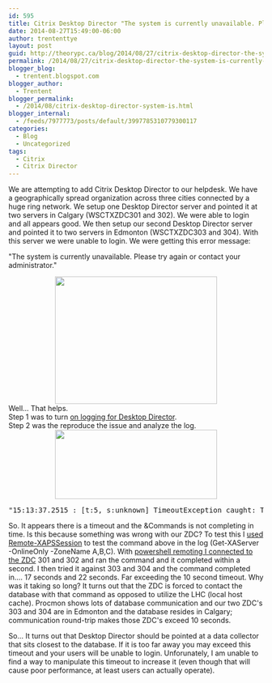 ```yaml
---
id: 595
title: Citrix Desktop Director "The system is currently unavailable. Please try again or contact your administrator."
date: 2014-08-27T15:49:00-06:00
author: trententtye
layout: post
guid: http://theorypc.ca/blog/2014/08/27/citrix-desktop-director-the-system-is-currently-unavailable-please-try-again-or-contact-your-administrator/
permalink: /2014/08/27/citrix-desktop-director-the-system-is-currently-unavailable-please-try-again-or-contact-your-administrator/
blogger_blog:
  - trentent.blogspot.com
blogger_author:
  - Trentent
blogger_permalink:
  - /2014/08/citrix-desktop-director-system-is.html
blogger_internal:
  - /feeds/7977773/posts/default/3997785310779300117
categories:
  - Blog
  - Uncategorized
tags:
  - Citrix
  - Citrix Director
---
```

We are attempting to add Citrix Desktop Director to our helpdesk.  We have a geographically spread organization across three cities connected by a huge ring network.  We setup one Desktop Director server and pointed it at two servers in Calgary (WSCTXZDC301 and 302).  We were able to login and all appears good.  We then setup our second Desktop Director server and pointed it to two servers in Edmonton (WSCTXZDC303 and 304).  With this server we were unable to login.  We were getting this error message:

"The system is currently unavailable. Please try again or contact your administrator."

<div>
</div>

<div style="clear: both; text-align: center;">
  <a style="margin-left: 1em; margin-right: 1em;" href="http://1.bp.blogspot.com/-dtADjHP2XT8/U_5P5C-_G9I/AAAAAAAAAhE/p0N8atyMcrA/s1600/1.png"><img src="http://1.bp.blogspot.com/-dtADjHP2XT8/U_5P5C-_G9I/AAAAAAAAAhE/p0N8atyMcrA/s1600/1.png" width="320" height="252" border="0" /></a>
</div>

<div>
</div>

<div>
</div>

<div>
  Well...  That helps.
</div>

<div>
</div>

<div>
  Step 1 was to turn <a href="http://support.citrix.com/article/CTX130149">on logging for Desktop Director</a>.
</div>

<div>
</div>

<div>
  Step 2 was the reproduce the issue and analyze the log.
</div>

<div>
</div>

<div style="clear: both; text-align: center;">
  <a style="margin-left: 1em; margin-right: 1em;" href="http://3.bp.blogspot.com/-tESrOISv6uA/U_5P5IbOgpI/AAAAAAAAAhA/0W5edd9GDN0/s1600/2.png"><img src="http://3.bp.blogspot.com/-tESrOISv6uA/U_5P5IbOgpI/AAAAAAAAAhA/0W5edd9GDN0/s1600/2.png" width="320" height="137" border="0" /></a>
</div>

<div>
  <pre class="lang:default decode:true ">"15:13:37.2515 : [t:5, s:unknown] TimeoutException caught: This request operation sent to net.tcp://wsctxzdc303.healthy.bewell.ca:2513/Citrix/&Commands did not receive a reply within the configured timeout (00:00:10).  The time allotted to this operation may have been a portion of a longer timeout.  This may be because the service is still processing the operation or because the service was unable to send a reply message.  Please consider increasing the operation timeout (by casting the channel/proxy to IContextChannel and setting the OperationTimeout property) and ensure that the service is able to connect to the client."</pre>
  
  <p>
    So.  It appears there is a timeout and the &Commands is not completing in time.  Is this because something was wrong with our ZDC?  To test this I <a href="http://newdelhipowershellusergroup.blogspot.ca/2012/05/citrix-and-powershell-remoting.html">used Remote-XAPSSession</a> to test the command above in the log (Get-XAServer -OnlineOnly -ZoneName A,B,C).  With <a href="http://newdelhipowershellusergroup.blogspot.ca/2012/05/citrix-and-powershell-remoting.html">powershell remoting I connected to the ZDC</a> 301 and 302 and ran the command and it completed within a second.  I then tried it against 303 and 304 and the command completed in....  17 seconds and 22 seconds.  Far exceeding the 10 second timeout.  Why was it taking so long?  It turns out that the ZDC is forced to contact the database with that command as opposed to utilize the LHC (local host cache).  Procmon shows lots of database communication and our two ZDC's 303 and 304 are in Edmonton and the database resides in Calgary; communication round-trip makes those ZDC's exceed 10 seconds.
  </p>
  
  <p>
    So...  It turns out that Desktop Director should be pointed at a data collector that sits closest to the database.  If it is too far away you may exceed this timeout and your users will be unable to login.  Unforunately, I am unable to find a way to manipulate this timeout to increase it (even though that will cause poor performance, at least users can actually operate).
  </p>
</div>
